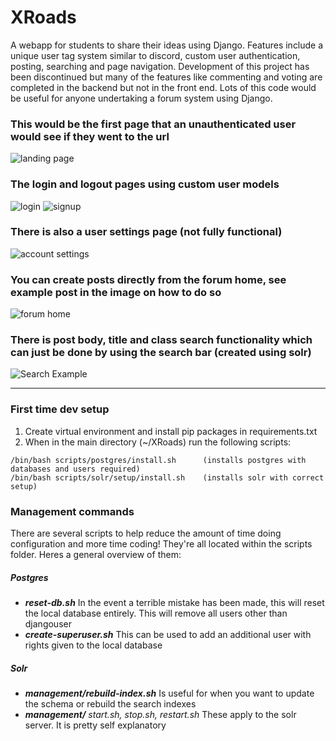 # XRoads
A webapp for students to share their ideas using Django. Features include a unique user tag system similar to discord, custom user authentication, posting, searching and page navigation. Development of this project has been discontinued but many of the features like commenting and voting are completed in the backend but not in the front end. Lots of this code would be useful for anyone undertaking a forum system using Django.

### This would be the first page that an unauthenticated user would see if they went to the url
![landing page](https://user-images.githubusercontent.com/31194806/69973126-fa2a3c80-14f0-11ea-9d34-6168b0beffdf.png)

### The login and logout pages using custom user models
![login](https://user-images.githubusercontent.com/31194806/69973127-fa2a3c80-14f0-11ea-96d3-5693c18f7c1b.png)
![signup](https://user-images.githubusercontent.com/31194806/69973130-fac2d300-14f0-11ea-8812-897c4848ac10.png)

### There is also a user settings page (not fully functional)
![account settings](https://user-images.githubusercontent.com/31194806/69973123-fa2a3c80-14f0-11ea-987b-c7524a588ff0.png)

### You can create posts directly from the forum home, see example post in the image on how to do so
![forum home](https://user-images.githubusercontent.com/31194806/69973520-a10ed880-14f1-11ea-9d0d-bc657796766b.png)

### There is post body, title and class search functionality which can just be done by using the search bar (created using solr)
![Search Example](https://user-images.githubusercontent.com/31194806/69973129-fac2d300-14f0-11ea-82e7-e766488c5507.png)

---

### First time dev setup
1. Create virtual environment and install pip packages in requirements.txt
2. When in the main directory (~/XRoads) run the following scripts:
```terminal
/bin/bash scripts/postgres/install.sh      (installs postgres with databases and users required)
/bin/bash scripts/solr/setup/install.sh    (installs solr with correct setup)
```

### Management commands
There are several scripts to help reduce the amount of time doing configuration and more time coding! 
They're all located within the scripts folder. Heres a general overview of them:
##### Postgres
-  **_reset-db.sh_** In the event a terrible mistake has been made, this will reset the local database entirely. This will remove all users other than djangouser
- **_create-superuser.sh_** This can be used to add an additional user with rights given to the local database
##### Solr
- **_management/rebuild-index.sh_** Is useful for when you want to update the schema or rebuild the search indexes
- **_management/_** _start.sh, stop.sh, restart.sh_ These apply to the solr server. It is pretty self explanatory
